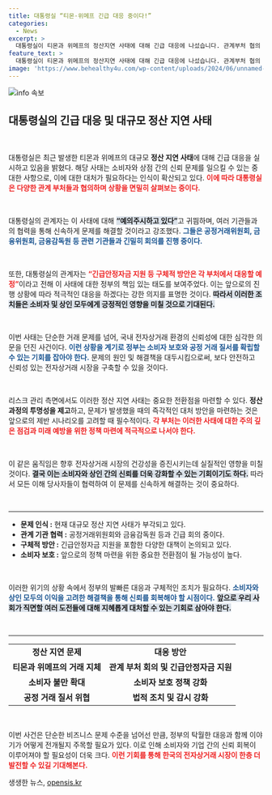 ```yaml
---
title: 대통령실 “티몬·위메프 긴급 대응 중이다!”
categories:
  - News
excerpt: >
  대통령실이 티몬과 위메프의 정산지연 사태에 대해 긴급 대응에 나섰습니다. 관계부처 협의 중인 이번 사태, 어떤 해결책이 마련될지 주목해보세요!
feature_text: >
  대통령실이 티몬과 위메프의 정산지연 사태에 대해 긴급 대응에 나섰습니다. 관계부처 협의 중인 이번 사태, 어떤 해결책이 마련될지 주목해보세요!
image: 'https://www.behealthy4u.com/wp-content/uploads/2024/06/unnamed-file.png'
---
```


<p><img src="https://www.behealthy4u.com/wp-content/uploads/2024/06/unnamed-file.png" alt="info 속보" /></p>

<h2 data-ke-size="size26">대통령실의 긴급 대응 및 대규모 정산 지연 사태</h2>

<p data-ke-size="size16">&nbsp;</p>

<p>대통령실은 최근 발생한 티몬과 위메프의 대규모 <b>정산 지연 사태</b>에 대해 긴급 대응을 실시하고 있음을 밝혔다. 해당 사태는 소비자와 상점 간의 신뢰 문제를 일으킬 수 있는 중대한 사항으로, 이에 대한 대처가 필요하다는 인식이 확산되고 있다. <b><span style="color: #ee2323;">이에 따라 대통령실은 다양한 관계 부처들과 협의하며 상황을 면밀히 살펴보는 중이다.</span></b> </p>

<p data-ke-size="size16">&nbsp;</p>

<p>대통령실의 관계자는 이 사태에 대해 <b><span style="background-color: #21538527;">“예의주시하고 있다”</span></b>고 귀띔하며, 여러 기관들과의 협력을 통해 신속하게 문제를 해결할 것이라고 강조했다. <b><span style="color: #1a5490;">그들은 공정거래위원회, 금융위원회, 금융감독원 등 관련 기관들과 긴밀히 회의를 진행 중이다.</span></b></p>

<p data-ke-size="size16">&nbsp;</p>

<p>또한, 대통령실의 관계자는 <b><span style="color: #ee2323;">“긴급안정자금 지원 등 구체적 방안은 각 부처에서 대응할 예정”</span></b>이라고 전해 이 사태에 대한 정부의 책임 있는 태도를 보여주었다. 이는 앞으로의 진행 상황에 따라 적극적인 대응을 하겠다는 강한 의지를 표명한 것이다. <b><span style="background-color: #21538527;">따라서 이러한 조치들은 소비자 및 상인 모두에게 긍정적인 영향을 미칠 것으로 기대된다.</span></b></p>

<p data-ke-size="size16">&nbsp;</p>

<p>이번 사태는 단순한 거래 문제를 넘어, 국내 전자상거래 환경의 신뢰성에 대한 심각한 의문을 던진 사건이다. <b><span style="color: #1a5490;">이런 상황을 계기로 정부는 소비자 보호와 공정 거래 질서를 확립할 수 있는 기회를 잡아야 한다.</span></b> 문제의 원인 및 해결책을 대두시킴으로써, 보다 안전하고 신뢰성 있는 전자상거래 시장을 구축할 수 있을 것이다.</p>

<p data-ke-size="size16">&nbsp;</p>

<p>리스크 관리 측면에서도 이러한 정산 지연 사태는 중요한 전환점을 마련할 수 있다. <b>정산 과정의 투명성을 제고</b>하고, 문제가 발생했을 때의 즉각적인 대처 방안을 마련하는 것은 앞으로의 제반 시나리오를 고려할 때 필수적이다. <b><span style="color: #ee2323;">각 부처는 이러한 사태에 대한 주의 깊은 점검과 미래 예방을 위한 정책 마련에 적극적으로 나서야 한다.</span></b></p>

<p data-ke-size="size16">&nbsp;</p>

<p>이 같은 움직임은 향후 전자상거래 시장의 건강성을 증진시키는데 실질적인 영향을 미칠 것이다. <b><span style="background-color: #21538527;">결국 이는 소비자와 상인 간의 신뢰를 더욱 강화할 수 있는 기회이기도 하다.</span></b> 따라서 모든 이해 당사자들이 협력하여 이 문제를 신속하게 해결하는 것이 중요하다.</p>

<p data-ke-size="size16">&nbsp;</p>

<hr />

<ul>
  <li><b>문제 인식 :</b> 현재 대규모 정산 지연 사태가 부각되고 있다.</li>
  <li><b>관계 기관 협력 :</b> 공정거래위원회와 금융감독원 등과 긴급 회의 중이다.</li>
  <li><b>구체적 방안 :</b> 긴급안정자금 지원을 포함한 다양한 대책이 논의되고 있다.</li>
  <li><b>소비자 보호 :</b> 앞으로의 정책 마련을 위한 중요한 전환점이 될 가능성이 높다.</li>
</ul>

<p data-ke-size="size16">&nbsp;</p>

<p>이러한 위기의 상황 속에서 정부의 발빠른 대응과 구체적인 조치가 필요하다. <b><span style="color: #1a5490;">소비자와 상인 모두의 이익을 고려한 해결책을 통해 신뢰를 회복해야 할 시점이다.</span></b> <b><span style="background-color: #21538527;">앞으로 우리 사회가 직면할 여러 도전들에 대해 지혜롭게 대처할 수 있는 기회로 삼아야 한다.</span></b></p>

<p data-ke-size="size16">&nbsp;</p>

<hr />

<table>
  <tr>
    <td style="text-align: center; height: 17px;"><b>정산 지연 문제</b></td>
    <td style="text-align: center; height: 17px;"><b>대응 방안</b></td>
  </tr>
  <tr>
    <td style="text-align: center; height: 17px;"><b>티몬과 위메프의 거래 지체</b></td>
    <td style="text-align: center; height: 17px;"><b>관계 부처 회의 및 긴급안정자금 지원</b></td>
  </tr>
  <tr>
    <td style="text-align: center; height: 17px;"><b>소비자 불만 확대</b></td>
    <td style="text-align: center; height: 17px;"><b>소비자 보호 정책 강화</b></td>
  </tr>
  <tr>
    <td style="text-align: center; height: 17px;"><b>공정 거래 질서 위협</b></td>
    <td style="text-align: center; height: 17px;"><b>법적 조치 및 감시 강화</b></td>
  </tr>
</table>

<p data-ke-size="size16">&nbsp;</p>

<p>이번 사건은 단순한 비즈니스 문제 수준을 넘어선 만큼, 정부의 탁월한 대응과 함께 이야기가 어떻게 전개될지 주목할 필요가 있다. 이로 인해 소비자와 기업 간의 신뢰 회복이 이루어져야 할 필요성이 더욱 크다. <b><span style="color: #ee2323;">이런 기회를 통해 한국의 전자상거래 시장이 한층 더 발전할 수 있길 기대해본다.</span></b></p>
생생한 뉴스, <a href="https://opensis.kr" rel="dofollow">opensis.kr</a>


